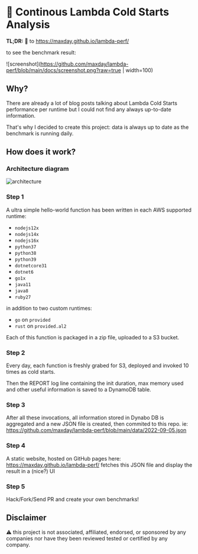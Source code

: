 # 🔄 Continous Lambda Cold Starts Analysis 

**TL;DR:** 👀 to https://maxday.github.io/lambda-perf/

to see the benchmark result: 

![screenshot](https://github.com/maxday/lambda-perf/blob/main/docs/screenshot.png?raw=true | width=100)

## Why?

There are already a lot of blog posts talking about Lambda Cold Starts performance per runtime but I could not find any always up-to-date information. 

That's why I decided to create this project: data is always up to date as the benchmark is running daily.

## How does it work?

### Architecture diagram

![architecture](https://github.com/maxday/lambda-perf/blob/main/docs/architecture.png?raw=true)

### Step 1
A ultra simple hello-world function has been written in each AWS supported runtime:
- `nodejs12x` 
- `nodejs14x` 
- `nodejs16x` 
- `python37`
- `python38`
- `python39`
- `dotnetcore31`
- `dotnet6`
- `go1x`
- `java11`
- `java8`
- `ruby27`

in addition to two custom runtimes:
- `go` on `provided`
- `rust` on `provided.al2`

Each of this function is packaged in a zip file, uploaded to a S3 bucket.

### Step 2

Every day, each function is freshly grabed for S3, deployed and invoked 10 times as cold starts.

Then the REPORT log line containing the init duration, max memory used and other useful information is saved to a DynamoDB table.

### Step 3

After all these invocations, all information stored in Dynabo DB is aggregated and a new JSON file is created, then commited to this repo. ie: https://github.com/maxday/lambda-perf/blob/main/data/2022-09-05.json

### Step 4

A static website, hosted on GitHub pages here: https://maxday.github.io/lambda-perf/ fetches this JSON file and display the result in a (nice?) UI

### Step 5

Hack/Fork/Send PR and create your own benchmarks!

## Disclaimer

⚠️ this project is not associated, affiliated, endorsed, or sponsored by any companies nor have they been reviewed tested or certified by any company.
